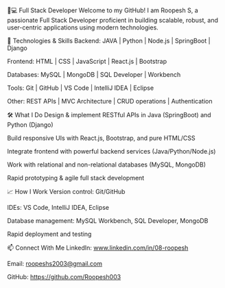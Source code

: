 👨💻 Full Stack Developer 
Welcome to my GitHub! I am Roopesh S, a passionate Full Stack Developer proficient in building scalable, robust, and user-centric applications using modern technologies.

🚀 Technologies & Skills
Backend: JAVA | Python | Node.js | SpringBoot | Django

Frontend: HTML | CSS | JavaScript | React.js | Bootstrap

Databases: MySQL | MongoDB | SQL Developer | Workbench

Tools: Git | GitHub | VS Code | IntelliJ IDEA | Eclipse

Other: REST APIs | MVC Architecture | CRUD operations | Authentication

🛠️ What I Do
Design & implement RESTful APIs in Java (SpringBoot) and Python (Django)

Build responsive UIs with React.js, Bootstrap, and pure HTML/CSS

Integrate frontend with powerful backend services (Java/Python/Node.js)

Work with relational and non-relational databases (MySQL, MongoDB)

Rapid prototyping & agile full stack development

📈 How I Work
Version control: Git/GitHub

IDEs: VS Code, IntelliJ IDEA, Eclipse

Database management: MySQL Workbench, SQL Developer, MongoDB

Rapid deployment and testing

📫 Connect With Me
LinkedIn: www.linkedin.com/in/08-roopesh

Email: roopeshs2003@gmail.com

GitHub: https://github.com/Roopesh003
